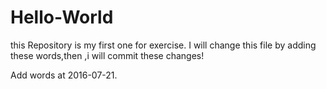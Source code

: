 # Hello-World
this Repository is my first one for exercise.
I will change this file by adding these words,then ,i will commit these changes!

Add words at 2016-07-21.
